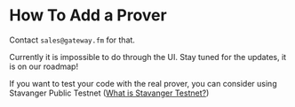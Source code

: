 # How To Add a Prover

Contact `sales@gateway.fm` for that.

Currently it is impossible to do through the UI. Stay tuned for the updates, it is on our roadmap!

If you want to test your code with the real prover, you can consider using Stavanger Public Testnet ([What is Stavanger Testnet?](../stavanger-testnet/what-is-stavanger-testnet.md))
